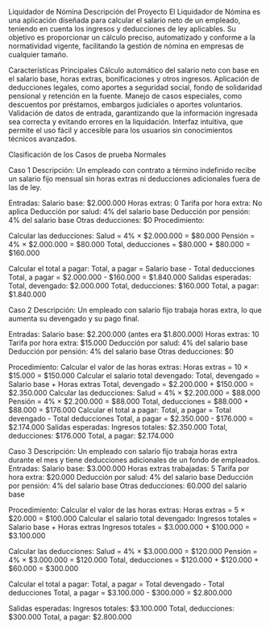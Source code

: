 Liquidador de Nómina
Descripción del Proyecto
El Liquidador de Nómina es una aplicación diseñada para calcular el salario neto de un empleado, teniendo en cuenta los ingresos y deducciones de ley aplicables. Su objetivo es proporcionar un cálculo preciso, automatizado y conforme a la normatividad vigente, facilitando la gestión de nómina en empresas de cualquier tamaño.

Características Principales
Cálculo automático del salario neto con base en el salario base, horas extras, bonificaciones y otros ingresos.
Aplicación de deducciones legales, como aportes a seguridad social, fondo de solidaridad pensional y retención en la fuente.
Manejo de casos especiales, como descuentos por préstamos, embargos judiciales o aportes voluntarios.
Validación de datos de entrada, garantizando que la información ingresada sea correcta y evitando errores en la liquidación.
Interfaz intuitiva, que permite el uso fácil y accesible para los usuarios sin conocimientos técnicos avanzados.

Clasificación de los Casos de prueba
Normales

Caso 1 
Descripción:
Un empleado con contrato a término indefinido recibe un salario fijo mensual sin horas extras ni deducciones adicionales fuera de las de ley.

Entradas:
Salario base: $2.000.000
Horas extras: 0
Tarifa por hora extra: No aplica
Deducción por salud: 4% del salario base
Deducción por pensión: 4% del salario base
Otras deducciones: $0
Procedimiento:

Calcular las deducciones:
Salud = 4% × $2.000.000 = $80.000
Pensión = 4% × $2.000.000 = $80.000
Total, deducciones = $80.000 + $80.000 = $160.000

Calcular el total a pagar:
Total, a pagar = Salario base - Total deducciones
Total, a pagar = $2.000.000 - $160.000 = $1.840.000
Salidas esperadas:
Total, devengado: $2.000.000
Total, deducciones: $160.000
Total, a pagar: $1.840.000

Caso 2
Descripción:
Un empleado con salario fijo trabaja horas extra, lo que aumenta su devengado y su pago final.

Entradas:
Salario base: $2.200.000 (antes era $1.800.000)
Horas extras: 10
Tarifa por hora extra: $15.000
Deducción por salud: 4% del salario base
Deducción por pensión: 4% del salario base
Otras deducciones: $0

Procedimiento:
Calcular el valor de las horas extras:
Horas extras = 10 × $15.000 = $150.000
Calcular el salario total devengado:
Total, devengado = Salario base + Horas extras
Total, devengado = $2.200.000 + $150.000 = $2.350.000
Calcular las deducciones:
Salud = 4% × $2.200.000 = $88.000
Pensión = 4% × $2.200.000 = $88.000
Total, deducciones = $88.000 + $88.000 = $176.000
Calcular el total a pagar:
Total, a pagar = Total devengado - Total deducciones
Total, a pagar = $2.350.000 - $176.000 = $2.174.000
Salidas esperadas:
Ingresos totales: $2.350.000
Total, deducciones: $176.000
Total, a pagar: $2.174.000

Caso 3 
Descripción:
Un empleado con salario fijo trabaja horas extra durante el mes y tiene deducciones adicionales de un fondo de empleados.
Entradas:
Salario base: $3.000.000
Horas extras trabajadas: 5
Tarifa por hora extra: $20.000
Deducción por salud: 4% del salario base
Deducción por pensión: 4% del salario base
Otras deducciones: 60.000 del salario base

Procedimiento:
Calcular el valor de las horas extras:
Horas extras = 5 × $20.000 = $100.000
Calcular el salario total devengado:
Ingresos totales = Salario base + Horas extras
Ingresos totales = $3.000.000 + $100.000 = $3.100.000

Calcular las deducciones:
Salud = 4% × $3.000.000 = $120.000
Pensión = 4% × $3.000.000 = $120.000
Total, deducciones = $120.000 + $120.000 + $60.000 = $300.000

Calcular el total a pagar:
Total, a pagar = Total devengado - Total deducciones
Total, a pagar = $3.100.000 - $300.000 = $2.800.000

Salidas esperadas:
Ingresos totales: $3.100.000
Total, deducciones: $300.000
Total, a pagar: $2.800.000
